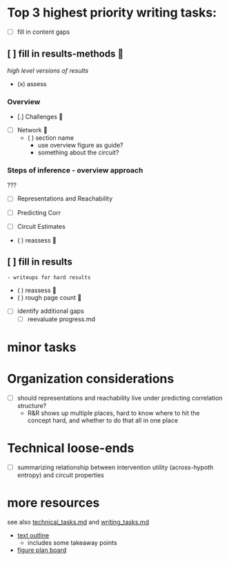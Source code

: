 # Top 3 highest priority writing tasks:

- [ ] fill in content gaps 

## [ ] fill in results-methods 🧿
*high level versions of results*

- (x) assess

### Overview  
- [.] Challenges  🧿

    
- [ ] Network  🧿
  - ( ) section name 
    - use overview figure as guide?
    - something about the circuit? 

### Steps of inference - overview approach
???
- [ ] Representations and Reachability

- [ ] Predicting Corr 
- [ ] Circuit Estimates
<!-- - [ ] Impact of Intervention  -->

- ( ) reassess 🎯

## [ ] fill in results 
    - writeups for hard results
  
  - ( ) reassess 🎯
  - ( ) rough page count 🎯
    
    
- [ ] identify additional gaps
  - [ ] reevaluate progress.md
    
# minor tasks 
# Organization considerations 
- [ ] should representations and reachability live under predicting correlation structure?
  - R&R shows up multiple places, hard to know where to hit the concept hard, and whether to do that all in one place

# Technical loose-ends 
- [ ] summarizing relationship between intervention utility (across-hypoth entropy) and circuit properties





# more resources 
see also [technical_tasks.md](sketches_and_notation/technical_tasks.md) and [writing_tasks.md](sketches_and_notation/planning_big_picture/writing_tasks.md)

- [text outline](https://beta.workflowy.com/#/232d9f5210ee)
  - includes some takeaway points
- [figure plan board](https://beta.workflowy.com/#/60a88f9b8aaa)
